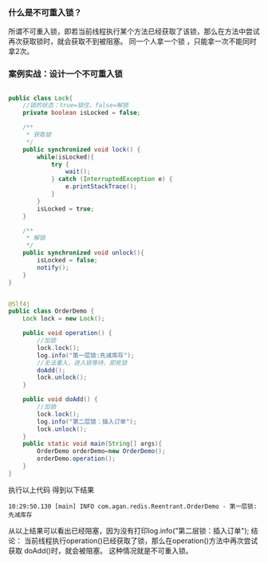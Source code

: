 
### 什么是不可重入锁？
所谓不可重入锁，即若当前线程执行某个方法已经获取了该锁，那么在方法中尝试再次获取锁时，就会获取不到被阻塞。
同一个人拿一个锁 ，只能拿一次不能同时拿2次。


### 案例实战：设计一个不可重入锁
```java

public class Lock{
    //锁的状态：true=锁住，false=解锁
    private boolean isLocked = false;

    /**
     * 获取锁
     */
    public synchronized void lock() {
        while(isLocked){
            try {
                wait();
            } catch (InterruptedException e) {
                e.printStackTrace();
            }
        }
        isLocked = true;
    }

    /**
     * 解锁
     */
    public synchronized void unlock(){
        isLocked = false;
        notify();
    }
}


@Slf4j
public class OrderDemo {
    Lock lock = new Lock();

    public void operation() {
        //加锁
        lock.lock();
        log.info("第一层锁:先减库存");
        //无法重入，进入锁等待，即死锁
        doAdd();
        lock.unlock();
    }

    public void doAdd() {
        //加锁
        lock.lock();
        log.info("第二层锁：插入订单");
        lock.unlock();
    }
    public static void main(String[] args){
        OrderDemo orderDemo=new OrderDemo();
        orderDemo.operation();
    }
}
```
执行以上代码 得到以下结果 
``` 
10:29:50.130 [main] INFO com.agan.redis.Reentrant.OrderDemo - 第一层锁:先减库存
```
从以上结果可以看出已经阻塞，因为没有打印log.info("第二层锁：插入订单");
结论：
当前线程执行operation()已经获取了锁，那么在operation()方法中再次尝试获取 doAdd()时，就会被阻塞。
这种情况就是不可重入锁。